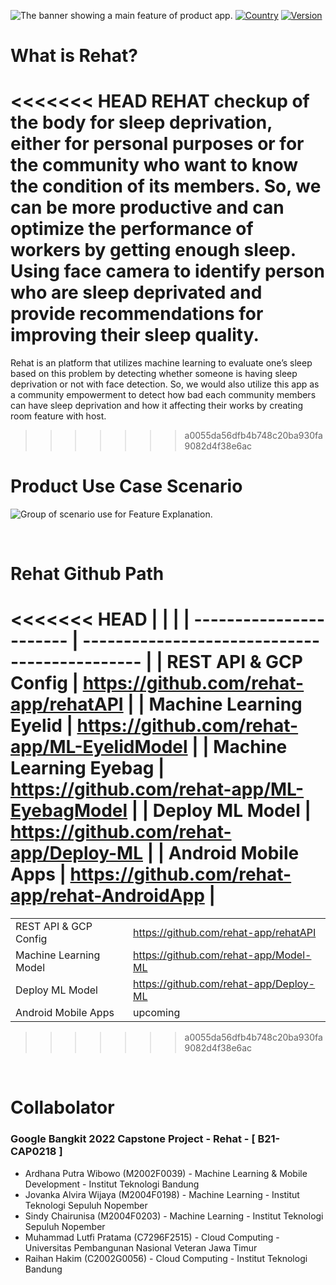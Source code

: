 ![The banner showing a main feature of product app.](https://storage.googleapis.com/rehat/Intro.png)
[![Country](https://img.shields.io/badge/country-Indonesia-blue.svg)](#)
[![Version](https://badgen.net/badge/Rehat/Alpha/f2a)](#)

# What is **Rehat**?

<<<<<<< HEAD
REHAT checkup of the body for sleep deprivation, either for personal purposes or for the community who want to know the condition of its members. So, we can be more productive and can optimize the performance of workers by getting enough sleep. Using face camera to identify person who are sleep deprivated and provide recommendations for improving their sleep quality.
=======
Rehat is an platform that utilizes machine learning to evaluate one’s sleep based on this problem by detecting whether someone is having sleep deprivation or not with face detection. So, we would also utilize this app as a community empowerment to detect how bad each community members can have sleep deprivation and how it affecting their works by creating room feature with host.
>>>>>>> a0055da56dfb4b748c20ba930fa9082d4f38e6ac

#

# Product Use Case Scenario

![Group of scenario use for Feature Explanation.](https://storage.googleapis.com/rehat/Scenario%20Feature%20Use.png)

</br>

# Rehat Github Path

<<<<<<< HEAD
|                         |                                               |
| ----------------------- | --------------------------------------------- |
| REST API & GCP Config   | https://github.com/rehat-app/rehatAPI         |
| Machine Learning Eyelid | https://github.com/rehat-app/ML-EyelidModel   |
| Machine Learning Eyebag | https://github.com/rehat-app/ML-EyebagModel   |
| Deploy ML Model         | https://github.com/rehat-app/Deploy-ML        |
| Android Mobile Apps     | https://github.com/rehat-app/rehat-AndroidApp |
=======
|                        |                                        |
| ---------------------- | -------------------------------------- |
| REST API & GCP Config  | https://github.com/rehat-app/rehatAPI  |
| Machine Learning Model | https://github.com/rehat-app/Model-ML  |
| Deploy ML Model        | https://github.com/rehat-app/Deploy-ML |
| Android Mobile Apps    | upcoming                               |
>>>>>>> a0055da56dfb4b748c20ba930fa9082d4f38e6ac

</br>

# Collabolator

### Google Bangkit 2022 Capstone Project - Rehat - [ B21-CAP0218 ]

- Ardhana Putra Wibowo (M2002F0039) - Machine Learning & Mobile Development - Institut Teknologi Bandung
- Jovanka Alvira Wijaya (M2004F0198) - Machine Learning - Institut Teknologi Sepuluh Nopember
- Sindy Chairunisa (M2004F0203) - Machine Learning - Institut Teknologi Sepuluh Nopember
- Muhammad Lutfi Pratama (C7296F2515) - Cloud Computing - Universitas Pembangunan Nasional Veteran Jawa Timur
- Raihan Hakim (C2002G0056) - Cloud Computing - Institut Teknologi Bandung
